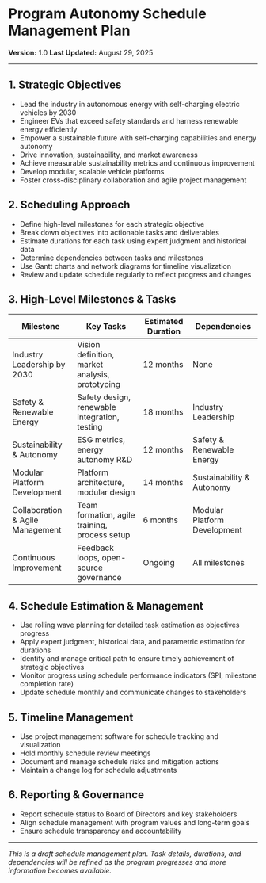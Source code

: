# Program Autonomy Schedule Management Plan

**Version:** 1.0
**Last Updated:** August 29, 2025

---

## 1. Strategic Objectives
- Lead the industry in autonomous energy with self-charging electric vehicles by 2030
- Engineer EVs that exceed safety standards and harness renewable energy efficiently
- Empower a sustainable future with self-charging capabilities and energy autonomy
- Drive innovation, sustainability, and market awareness
- Achieve measurable sustainability metrics and continuous improvement
- Develop modular, scalable vehicle platforms
- Foster cross-disciplinary collaboration and agile project management

## 2. Scheduling Approach
- Define high-level milestones for each strategic objective
- Break down objectives into actionable tasks and deliverables
- Estimate durations for each task using expert judgment and historical data
- Determine dependencies between tasks and milestones
- Use Gantt charts and network diagrams for timeline visualization
- Review and update schedule regularly to reflect progress and changes

## 3. High-Level Milestones & Tasks
| Milestone                          | Key Tasks                                      | Estimated Duration | Dependencies                |
|------------------------------------|------------------------------------------------|-------------------|-----------------------------|
| Industry Leadership by 2030        | Vision definition, market analysis, prototyping | 12 months         | None                        |
| Safety & Renewable Energy          | Safety design, renewable integration, testing   | 18 months         | Industry Leadership         |
| Sustainability & Autonomy          | ESG metrics, energy autonomy R&D                | 12 months         | Safety & Renewable Energy   |
| Modular Platform Development       | Platform architecture, modular design           | 14 months         | Sustainability & Autonomy   |
| Collaboration & Agile Management   | Team formation, agile training, process setup   | 6 months          | Modular Platform Development|
| Continuous Improvement             | Feedback loops, open-source governance          | Ongoing           | All milestones              |

## 4. Schedule Estimation & Management
- Use rolling wave planning for detailed task estimation as objectives progress
- Apply expert judgment, historical data, and parametric estimation for durations
- Identify and manage critical path to ensure timely achievement of strategic objectives
- Monitor progress using schedule performance indicators (SPI, milestone completion rate)
- Update schedule monthly and communicate changes to stakeholders

## 5. Timeline Management
- Use project management software for schedule tracking and visualization
- Hold monthly schedule review meetings
- Document and manage schedule risks and mitigation actions
- Maintain a change log for schedule adjustments

## 6. Reporting & Governance
- Report schedule status to Board of Directors and key stakeholders
- Align schedule management with program values and long-term goals
- Ensure schedule transparency and accountability

---
*This is a draft schedule management plan. Task details, durations, and dependencies will be refined as the program progresses and more information becomes available.*
